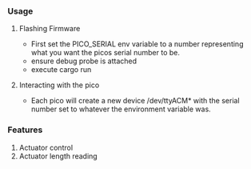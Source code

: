 ### Usage

1. Flashing Firmware
    * First set the PICO_SERIAL env variable to a number representing what you want the picos serial number to be.
    * ensure debug probe is attached
    * execute cargo run

2. Interacting with the pico
    * Each pico will create a new device /dev/ttyACM* with the serial number set to whatever the environment variable was.


### Features

1. Actuator control
2. Actuator length reading
